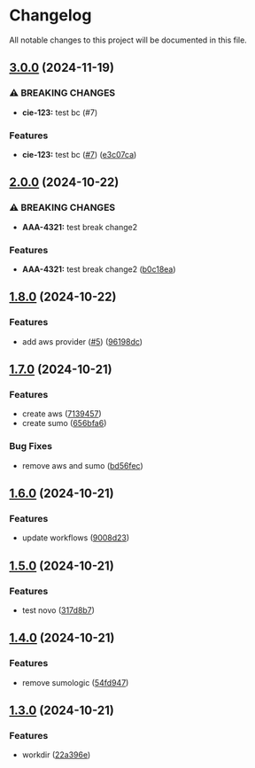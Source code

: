 # Changelog

All notable changes to this project will be documented in this file.

## [3.0.0](https://github.com/matheusmazzoni/test-semantic-version/compare/alpha_2.0.0...alpha_3.0.0) (2024-11-19)

### ⚠ BREAKING CHANGES

* **cie-123:** test bc (#7)

### Features

* **cie-123:** test bc ([#7](https://github.com/matheusmazzoni/test-semantic-version/issues/7)) ([e3c07ca](https://github.com/matheusmazzoni/test-semantic-version/commit/e3c07ca53b9e73b5d060408b9854e15d69f97bd6))

## [2.0.0](https://github.com/matheusmazzoni/test-semantic-version/compare/alpha_1.8.0...alpha_2.0.0) (2024-10-22)

### ⚠ BREAKING CHANGES

* **AAA-4321:** test break change2

### Features

* **AAA-4321:** test break change2 ([b0c18ea](https://github.com/matheusmazzoni/test-semantic-version/commit/b0c18ea11fa3bd1dd79c1be00a8224e0781f0fb1))

## [1.8.0](https://github.com/matheusmazzoni/test-semantic-version/compare/alpha_1.7.0...alpha_1.8.0) (2024-10-22)

### Features

* add aws provider ([#5](https://github.com/matheusmazzoni/test-semantic-version/issues/5)) ([96198dc](https://github.com/matheusmazzoni/test-semantic-version/commit/96198dc33f284ca0a4dcfe448c15d1433b994204))

## [1.7.0](https://github.com/matheusmazzoni/test-semantic-version/compare/alpha_1.6.0...alpha_1.7.0) (2024-10-21)

### Features

* create aws ([7139457](https://github.com/matheusmazzoni/test-semantic-version/commit/7139457746408e95b29e3723672cc96246abba65))
* create sumo ([656bfa6](https://github.com/matheusmazzoni/test-semantic-version/commit/656bfa6d03d4d38a95131b10a2ef4a7cb03a49ca))

### Bug Fixes

* remove aws and sumo ([bd56fec](https://github.com/matheusmazzoni/test-semantic-version/commit/bd56fec21cb546d5cdeab3a44bc5a581750f305a))

## [1.6.0](https://github.com/matheusmazzoni/test-semantic-version/compare/alpha_1.5.0...alpha_1.6.0) (2024-10-21)

### Features

* update workflows ([9008d23](https://github.com/matheusmazzoni/test-semantic-version/commit/9008d235a51580bf04f7f820f2aebc952f7d05ed))

## [1.5.0](https://github.com/matheusmazzoni/test-semantic-version/compare/alpha_1.4.0...alpha_1.5.0) (2024-10-21)

### Features

* test novo ([317d8b7](https://github.com/matheusmazzoni/test-semantic-version/commit/317d8b7474eff22a0265e39e08575ed0c39e19af))

## [1.4.0](https://github.com/matheusmazzoni/test-semantic-version/compare/alpha_1.3.0...alpha_1.4.0) (2024-10-21)

### Features

* remove sumologic ([54fd947](https://github.com/matheusmazzoni/test-semantic-version/commit/54fd947b2b81b6b4ef332fa60c5adf4fbf41881a))

## [1.3.0](https://github.com/matheusmazzoni/test-semantic-version/compare/alpha_1.2.0...alpha_1.3.0) (2024-10-21)

### Features

* workdir ([22a396e](https://github.com/matheusmazzoni/test-semantic-version/commit/22a396e0b5e152249c781fbb230a52e0285106b6))

